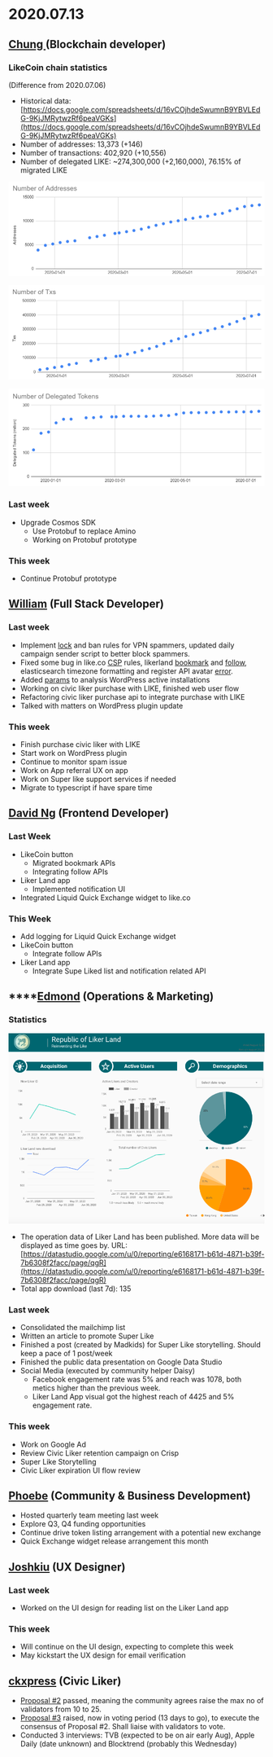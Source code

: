 # 2020.07.13

## [Chung ](https://like.co/chungwu)\(Blockchain developer\)

### LikeCoin chain statistics

\(Difference from 2020.07.06\)

* Historical data: [https://docs.google.com/spreadsheets/d/16vCOjhdeSwumnB9YBVLEdG-9KjJMRytwzRf6peaVGKs](https://docs.google.com/spreadsheets/d/16vCOjhdeSwumnB9YBVLEdG-9KjJMRytwzRf6peaVGKs)
* Number of addresses: 13,373 \(+146\)
* Number of transactions: 402,920 \(+10,556\)
* Number of delegated LIKE: ~274,300,000 \(+2,160,000\), 76.15% of migrated LIKE

![](../.gitbook/assets/image%20%2879%29.png)

![](../.gitbook/assets/image%20%2878%29.png)

![](../.gitbook/assets/image%20%2877%29.png)

### Last week

* Upgrade Cosmos SDK
  * Use Protobuf to replace Amino
  * Working on Protobuf prototype

### This week

* Continue Protobuf prototype

## [William](https://like.co/williamchong007) \(Full Stack Developer\)

### Last week

* Implement [lock](https://github.com/likecoin/likecoin-api-public/pull/174) and ban rules for VPN spammers, updated daily campaign sender script to better block spammers.
* Fixed some bug in like.co [CSP](https://github.com/likecoin/like-co/pull/1447) rules, likerland [bookmark](https://github.com/likecoin/liker-land/pull/265) and [follow](https://github.com/likecoin/liker-land/pull/266), elasticsearch timezone formatting and register API avatar [error](https://github.com/likecoin/likecoin-api-public/pull/175).
* Added [params](https://github.com/likecoin/likecoin-button/pull/267) to analysis WordPress active installations
* Working on civic liker purchase with LIKE, finished web user flow
* Refactoring civic liker purchase api to integrate purchase with LIKE
* Talked with matters on WordPress plugin update

### This week

* Finish purchase civic liker with LIKE
* Start work on WordPress plugin
* Continue to monitor spam issue
* Work on App referral UX on app
* Work on Super like support services if needed
* Migrate to typescript if have spare time

## [David Ng](https://github.com/nwingt) \(Frontend Developer\)

### Last Week

* LikeCoin button
  * Migrated bookmark APIs
  * Integrating follow APIs
* Liker Land app
  * Implemented notification UI
* Integrated Liquid Quick Exchange widget to like.co

### **This Week**

* Add logging for Liquid Quick Exchange widget
* LikeCoin button
  * Integrate follow APIs
* Liker Land app
  * Integrate Supe Liked list and notification related API

## \*\*\*\*[**Edmond**](https://like.co/edmondyu) **\(Operations & Marketing\)**

### **Statistics**

![Open data of Civic Liker](../.gitbook/assets/image%20%2875%29.png)

* The operation data of Liker Land has been published.  More data will be displayed as time goes by.  URL: [https://datastudio.google.com/u/0/reporting/e6168171-b61d-4871-b39f-7b6308f2facc/page/qgR](https://datastudio.google.com/u/0/reporting/e6168171-b61d-4871-b39f-7b6308f2facc/page/qgR)
* Total app download \(last 7d\): 135

### **Last week**

* Consolidated the mailchimp list
* Written an article to promote Super Like
* Finished a post \(created by Madkids\) for Super Like storytelling.  Should keep a pace of 1 post/week
* Finished the public data presentation on Google Data Studio
* Social Media \(executed by community helper Daisy\)
  * Facebook engagement rate was 5% and reach was 1078, both metics higher than the previous week. 
  * Liker Land App visual got the highest reach of 4425 and 5% engagement rate.

### This week

* Work on Google Ad
* Review Civic Liker retention campaign on Crisp
* Super Like Storytelling
* Civic Liker expiration UI flow review

## [Phoebe](https://like.co/phoebe_fb) \(Community & Business Development\) <a id="fbf6"></a>

* Hosted quarterly team meeting last week 
* Explore Q3, Q4 funding opportunities
* Continue drive token listing arrangement with a potential new exchange
* Quick Exchange widget release arrangement this month

## [Joshkiu](https://like.co/joshkiu) \(UX Designer\)

### Last week

* Worked on the UI design for reading list on the Liker Land app

### This week

* Will continue on the UI design, expecting to complete this week
* May kickstart the UX design for email verification

## [ckxpress](https://like.co/ckxpress) \(Civic Liker\) <a id="fbf6"></a>

* [Proposal \#2](https://likecoin.bigdipper.live/proposals/2) passed, meaning the community agrees raise the max no of validators from 10 to 25.
* [Proposal \#3](https://likecoin.bigdipper.live/proposals/3) raised, now in voting period \(13 days to go\), to execute the consensus of Proposal \#2. Shall liaise with validators to vote.
* Conducted 3 interviews: TVB \(expected to be on air early Aug\), Apple Daily \(date unknown\) and Blocktrend \(probably this Wednesday\)



